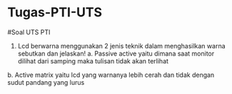 # Tugas-PTI-UTS
#Soal UTS PTI

1.	Lcd berwarna menggunakan 2 jenis teknik dalam menghasilkan warna sebutkan dan jelaskan!
a.	Passive active yaitu dimana saat monitor dilihat dari samping maka tulisan tidak akan terlihat

b.	Active matrix yaitu lcd yang warnanya lebih cerah dan tidak dengan sudut pandang yang lurus 
